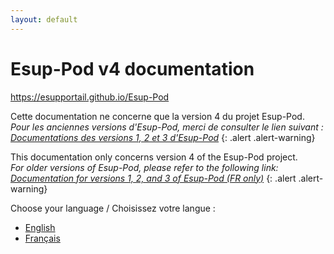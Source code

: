 ```yaml
---
layout: default
---
```


# Esup-Pod v4 documentation

<https://esupportail.github.io/Esup-Pod>

Cette documentation ne concerne que la version 4 du projet Esup-Pod.<br>
_Pour les anciennes versions d'Esup-Pod, merci de consulter le lien suivant : [Documentations des versions 1, 2 et 3 d'Esup-Pod](https://www.esup-portail.org/wiki/x/LYA3Y)_
{: .alert .alert-warning}

This documentation only concerns version 4 of the Esup-Pod project.<br>
_For older versions of Esup-Pod, please refer to the following link: [Documentation for versions 1, 2, and 3 of Esup-Pod (FR only)](https://www.esup-portail.org/wiki/x/LYA3Y)_
{: .alert .alert-warning}

Choose your language / Choisissez votre langue :

* [English](index_en)
* [Français](index_fr)
